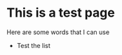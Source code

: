 # This is a test page

Here are some words that I can use <tooltip><ul><li>Test the list</li><ul></tooltip>

